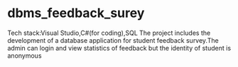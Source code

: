 # dbms_feedback_surey
Tech stack:Visual Studio,C#(for coding),SQL
The project includes the development of a database application for student feedback survey.The admin can login and view statistics of feedback but the identity of student is anonymous
